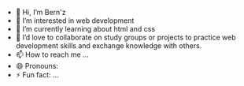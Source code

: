 - 👋 Hi, I’m Bern'z 
- 👀 I’m interested in web development 
- 🌱 I’m currently learning about html and css
- 💞️ I’d love to collaborate on study groups or projects to practice web development skills and exchange knowledge with others.
- 📫 How to reach me ...
- 😄 Pronouns: 
- ⚡ Fun fact: ...

<!---
klyxion/klyxion is a ✨ special ✨ repository because its `README.md` (this file) appears on your GitHub profile.
You can click the Preview link to take a look at your changes.
--->
